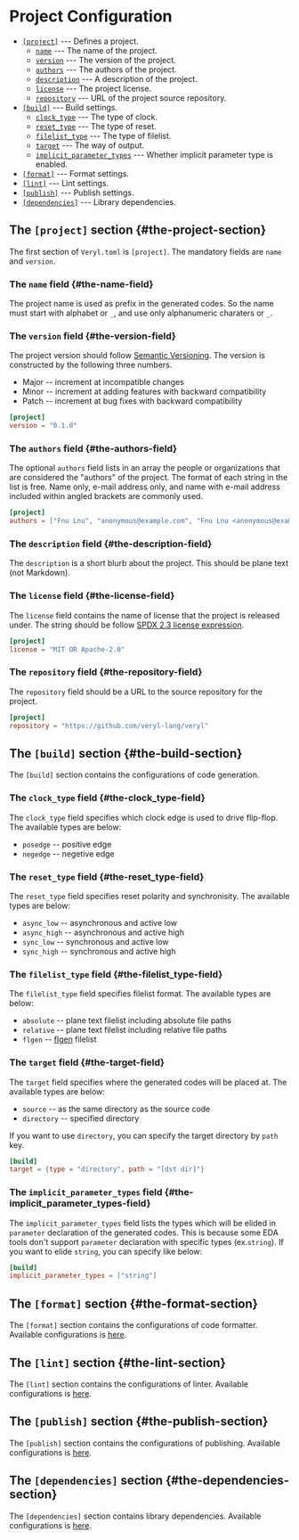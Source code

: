 # Project Configuration

* [`[project]`](01_project_configuration.md#the-project-section) --- Defines a project.
  * [`name`](01_project_configuration.md#the-name-field) --- The name of the project.
  * [`version`](01_project_configuration.md#the-version-field) --- The version of the project.
  * [`authors`](01_project_configuration.md#the-authors-field) --- The authors of the project.
  * [`description`](01_project_configuration.md#the-description-field) --- A description of the project.
  * [`license`](01_project_configuration.md#the-license-field) --- The project license.
  * [`repository`](01_project_configuration.md#the-repository-field) --- URL of the project source repository.
* [`[build]`](01_project_configuration.md#the-build-section) --- Build settings.
  * [`clock_type`](01_project_configuration.md#the-clock_type-field) --- The type of clock.
  * [`reset_type`](01_project_configuration.md#the-reset_type-field) --- The type of reset.
  * [`filelist_type`](01_project_configuration.md#the-filelist_type-field) --- The type of filelist.
  * [`target`](01_project_configuration.md#the-target-field) --- The way of output.
  * [`implicit_parameter_types`](01_project_configuration.md#the-implicit_parameter_types-field) --- Whether implicit parameter type is enabled.
* [`[format]`](01_project_configuration.md#the-format-section) --- Format settings.
* [`[lint]`](01_project_configuration.md#the-lint-section) --- Lint settings.
* [`[publish]`](01_project_configuration.md#the-publish-section) --- Publish settings.
* [`[dependencies]`](01_project_configuration.md#the-dependencies-section) --- Library dependencies.

## The `[project]` section {#the-project-section}

The first section of `Veryl.toml` is `[project]`.
The mandatory fields are `name` and `version`.

### The `name` field {#the-name-field}

The project name is used as prefix in the generated codes.
So the name must start with alphabet or `_`, and use only alphanumeric charaters or `_`.

### The `version` field {#the-version-field}

The project version should follow [Semantic Versioning](https://semver.org/).
The version is constructed by the following three numbers.

* Major -- increment at incompatible changes
* Minor -- increment at adding features with backward compatibility
* Patch -- increment at bug fixes with backward compatibility

```toml
[project]
version = "0.1.0"
```

### The `authors` field {#the-authors-field}

The optional `authors` field lists in an array the people or organizations that are considered the "authors" of the project.
The format of each string in the list is free. Name only, e-mail address only, and name with e-mail address included within angled brackets are commonly used.

```toml
[project]
authors = ["Fnu Lnu", "anonymous@example.com", "Fnu Lnu <anonymous@example.com>"]
```

### The `description` field {#the-description-field}

The `description` is a short blurb about the project. This should be plane text (not Markdown).

### The `license` field {#the-license-field}

The `license` field contains the name of license that the project is released under.
The string should be follow [SPDX 2.3 license expression](https://spdx.github.io/spdx-spec/v2.3/SPDX-license-expressions).

```toml
[project]
license = "MIT OR Apache-2.0"
```

### The `repository` field {#the-repository-field}

The `repository` field should be a URL to the source repository for the project.

```toml
[project]
repository = "https://github.com/veryl-lang/veryl"
```

## The `[build]` section {#the-build-section}

The `[build]` section contains the configurations of code generation.

### The `clock_type` field {#the-clock_type-field}

The `clock_type` field specifies which clock edge is used to drive flip-flop.
The available types are below:

* `posedge` -- positive edge
* `negedge` -- negetive edge

### The `reset_type` field {#the-reset_type-field}

The `reset_type` field specifies reset polarity and synchronisity.
The available types are below:

* `async_low` -- asynchronous and active low
* `async_high` -- asynchronous and active high
* `sync_low` -- synchronous and active low
* `sync_high` -- synchronous and active high

### The `filelist_type` field {#the-filelist_type-field}

The `filelist_type` field specifies filelist format.
The available types are below:

* `absolute` -- plane text filelist including absolute file paths
* `relative` -- plane text filelist including relative file paths
* `flgen` -- [flgen](https://github.com/pezy-computing/flgen) filelist

### The `target` field {#the-target-field}

The `target` field specifies where the generated codes will be placed at.
The available types are below:

* `source` -- as the same directory as the source code
* `directory` -- specified directory

If you want to use `directory`, you can specify the target directory by `path` key.

```toml
[build]
target = {type = "directory", path = "[dst dir]"}
```

### The `implicit_parameter_types` field {#the-implicit_parameter_types-field}

The `implicit_parameter_types` field lists the types which will be elided in `parameter` declaration of the generated codes.
This is because some EDA tools don't support `parameter` declaration with specific types (ex.`string`).
If you want to elide `string`, you can specify like below:

```toml
[build]
implicit_parameter_types = ["string"]
```

## The `[format]` section {#the-format-section}

The `[format]` section contains the configurations of code formatter.
Available configurations is [here](./05_formatter.md).

## The `[lint]` section {#the-lint-section}

The `[lint]` section contains the configurations of linter.
Available configurations is [here](./06_linter.md).

## The `[publish]` section {#the-publish-section}

The `[publish]` section contains the configurations of publishing.
Available configurations is [here](./03_publish_project.md).

## The `[dependencies]` section {#the-dependencies-section}

The `[dependencies]` section contains library dependencies.
Available configurations is [here](./02_dependencies.md).
